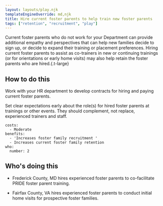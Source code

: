 ```yaml
---
layout: layouts/play.njk
templateEngineOverride: md,njk
title: Hire current foster parents to help train new foster parents
tags: ["retention", "recruitment", "play"]
---
```


Current foster parents who do not work for your Department can provide additional empathy and perspectives that can help new families decide to sign up, or decide to expand their training or placement preferences. Hiring current foster parents to assist as co-trainers in new or continuing trainings (or for orientations or early home visits) may also help retain the foster parents who are hired.{.t-large}

## How to do this

Work with your HR department to develop contracts for hiring and paying current foster parents.

Set clear expectations early about the role(s) for hired foster parents at trainings or other events. They should complement, not replace, experienced trainers and staff.

    costs:
      - Moderate
    benefits:
      - 'Increases foster family recruitment '
      - Increases current foster family retention
    who:
      number: 2

## Who's doing this

* Frederick County, MD hires experienced foster parents to co-facilitate PRIDE foster parent training.

* Fairfax County, VA hires experienced foster parents to conduct initial home visits for prospective foster families.
